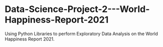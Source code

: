 # Data-Science-Project-2---World-Happiness-Report-2021
Using Python Libraries to perform Exploratory Data Analysis on the World Happiness Report 2021.
